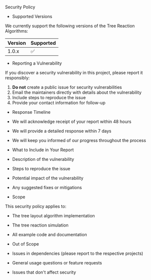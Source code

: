 Security Policy

- Supported Versions

We currently support the following versions of the Tree Reaction Algorithms:

| Version | Supported          |
| ------- | ------------------ |
| 1.0.x   | :white_check_mark: |

- Reporting a Vulnerability

If you discover a security vulnerability in this project, please report it responsibly:

1. **Do not** create a public issue for security vulnerabilities
2. Email the maintainers directly with details about the vulnerability
3. Include steps to reproduce the issue
4. Provide your contact information for follow-up

- Response Timeline

- We will acknowledge receipt of your report within 48 hours
- We will provide a detailed response within 7 days
- We will keep you informed of our progress throughout the process

- What to Include in Your Report

- Description of the vulnerability
- Steps to reproduce the issue
- Potential impact of the vulnerability
- Any suggested fixes or mitigations

- Scope

This security policy applies to:
- The tree layout algorithm implementation
- The tree reaction simulation
- All example code and documentation

- Out of Scope

- Issues in dependencies (please report to the respective projects)
- General usage questions or feature requests
- Issues that don't affect security


